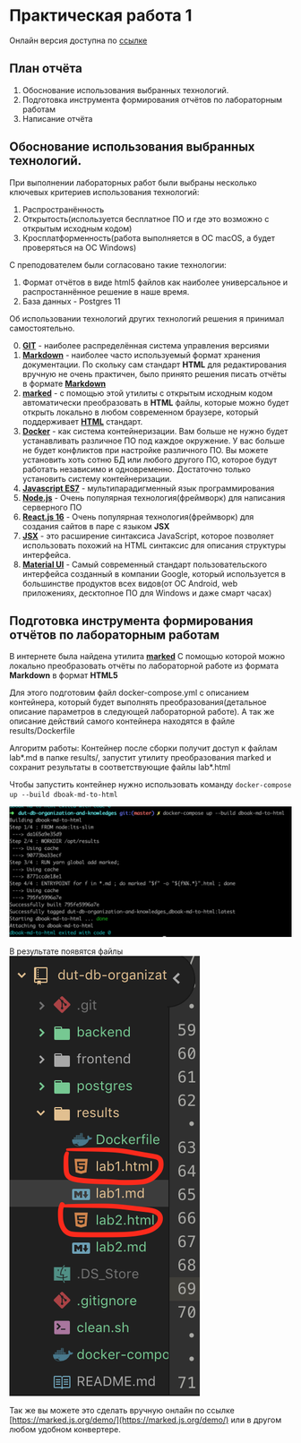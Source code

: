 # Практическая работа 1
Онлайн версия доступна по [ссылке](https://github.com/specialistvlad/dut-db-organization-and-knowledges/blob/master/results/lab1.md)

## План отчёта
1. Обоснование использования выбранных технологий.
2. Подготовка инструмента формирования отчётов по лабораторным работам
3. Написание отчёта

## Обоснование использования выбранных технологий.
При выполнении лабораторных работ были выбраны несколько ключевых критериев использования технологий:
1. Распространённость
2. Открытость(используется бесплатное ПО и где это возможно с открытым исходным кодом)
3. Кросплатформенность(работа выполняется в ОС macOS, а будет проверяться на ОС Windows)

С преподователем были согласовано такие технологии:
1. Формат отчётов в виде html5 файлов как наиболее универсальное и распростаннённое решение в наше время.
2. База данных - Postgres 11

Об использовании технологий других технологий решения я принимал самостоятельно.

0. [**GIT**](https://wikipedia.org/wiki/Git) - наиболее распределённая система управления версиями
1. [**Markdown**](https://commonmark.org/help/) - наиболее часто используемый формат хранения документации.
По скольку сам стандарт **HTML** для редактирования вручную не очень практичен, было принято решения писать отчёты в формате [**Markdown**](https://commonmark.org/help/)
2. [**marked**](https://marked.js.org/#/README.md#usage) - с помощью этой утилиты с открытым исходным кодом
автоматически преобразовать в **HTML** файлы, которые можно будет открыть локально в любом современном браузере, который поддерживает [**HTML**](https://wikipedia.org/wiki/HTML5) стандарт.
3. [**Docker**](https://www.docker.com/get-started) - как система контейнеризации.
Вам больше не нужно будет устанавливать различное ПО под каждое окружение. У вас больше не будет конфликтов при настройке различного ПО. Вы можете установить хоть сотню БД или любого другого ПО, которое будут работать независимо и одновременно. Достаточно только установить систему контейнеризации.
4. [**Javascript ES7**](https://wikipedia.org/wiki/JavaScript) - мультипарадигменный язык программирования
5. [**Node.js**](https://nodejs.org/en/about/) - Очень популярная технология(фреймворк) для написания серверного ПО
6. [**React.js 16**](https://reactjs.org/) - Очень популярная технология(фреймворк) для создания сайтов в паре с языком **JSX**
7. [**JSX**](https://reactjs.org/docs/introducing-jsx.html) -  это расширение синтаксиса JavaScript, которое позволяет использовать похожий на HTML синтаксис для описания структуры интерфейса.
8. [**Material UI**](https://material.io/) - Самый современный стандарт пользовательского интерфейса созданный в компании Google, который используется в большинстве продуктов всех видов(от ОС Android, web приложениях, десктопное ПО для Windows и даже смарт часах)

## Подготовка инструмента формирования отчётов по лабораторным работам
В интернете была найдена утилита [**marked**](https://marked.js.org/#/README.md#usage) С помощью которой можно локально преобразовать отчёты по лабораторной работе из формата **Markdown** в формат **HTML5**

Для этого подготовим файл docker-compose.yml с описанием контейнера, который будет выполнять преобразования(детальное описание параметров в следующей лабораторной работе).
А так же описание действий самого контейнера находятся в файле results/Dockerfile

Алгоритм работы:
Контейнер после сборки получит доступ к файлам lab*.md в папке results/, запустит утилиту преобразования marked и сохранит результаты в соответствующие файлы lab*.html

Чтобы запустить контейнер нужно использовать команду
`docker-compose up --build dboak-md-to-html`

![Лог работы](./screenshots/lab1-screen-1.png)

В результате появятся файлы
![Лог работы](./screenshots/lab1-screen-2.png)


Так же вы можете это сделать вручную онлайн по ссылке [https://marked.js.org/demo/](https://marked.js.org/demo/) или в другом любом удобном конвертере.
